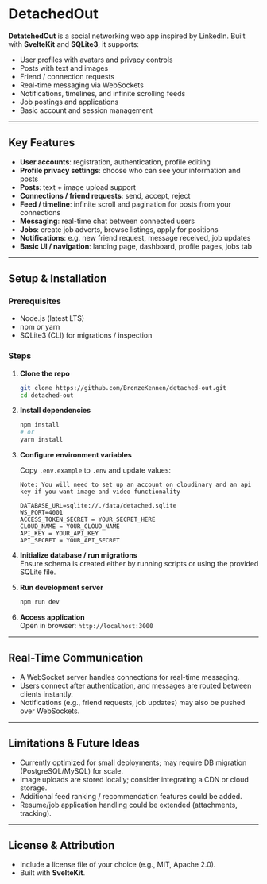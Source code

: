 # DetachedOut

**DetatchedOut** is a social networking web app inspired by LinkedIn. Built with **SvelteKit** and **SQLite3**, it supports:

- User profiles with avatars and privacy controls  
- Posts with text and images  
- Friend / connection requests  
- Real-time messaging via WebSockets  
- Notifications, timelines, and infinite scrolling feeds  
- Job postings and applications  
- Basic account and session management  

---

## Key Features

- **User accounts**: registration, authentication, profile editing  
- **Profile privacy settings**: choose who can see your information and posts  
- **Posts**: text + image upload support  
- **Connections / friend requests**: send, accept, reject  
- **Feed / timeline**: infinite scroll and pagination for posts from your connections  
- **Messaging**: real-time chat between connected users  
- **Jobs**: create job adverts, browse listings, apply for positions  
- **Notifications**: e.g. new friend request, message received, job updates  
- **Basic UI / navigation**: landing page, dashboard, profile pages, jobs tab  
---
## Setup & Installation

### Prerequisites

- Node.js (latest LTS)  
- npm or yarn  
- SQLite3 (CLI) for migrations / inspection  

### Steps

1. **Clone the repo**  
   ```bash
   git clone https://github.com/BronzeKennen/detached-out.git
   cd detached-out
   ```

2. **Install dependencies**  
   ```bash
   npm install
   # or
   yarn install
   ```

3. **Configure environment variables**
   
   Copy `.env.example` to `.env` and update values:
   ```
   Note: You will need to set up an account on cloudinary and an api key if you want image and video functionality
   
   DATABASE_URL=sqlite://./data/detached.sqlite
   WS_PORT=4001
   ACCESS_TOKEN_SECRET = YOUR_SECRET_HERE
   CLOUD_NAME = YOUR_CLOUD_NAME
   API_KEY = YOUR_API_KEY
   API_SECRET = YOUR_API_SECRET
   ```

5. **Initialize database / run migrations**  
   Ensure schema is created either by running scripts or using the provided SQLite file.

6. **Run development server**  
   ```bash
   npm run dev
   ```

7. **Access application**  
   Open in browser: `http://localhost:3000`

---

## Real-Time Communication

- A WebSocket server handles connections for real-time messaging.  
- Users connect after authentication, and messages are routed between clients instantly.  
- Notifications (e.g., friend requests, job updates) may also be pushed over WebSockets.  

---

## Limitations & Future Ideas

- Currently optimized for small deployments; may require DB migration (PostgreSQL/MySQL) for scale.  
- Image uploads are stored locally; consider integrating a CDN or cloud storage.  
- Additional feed ranking / recommendation features could be added.  
- Resume/job application handling could be extended (attachments, tracking).  

---

## License & Attribution

- Include a license file of your choice (e.g., MIT, Apache 2.0).  
- Built with **SvelteKit**.  
